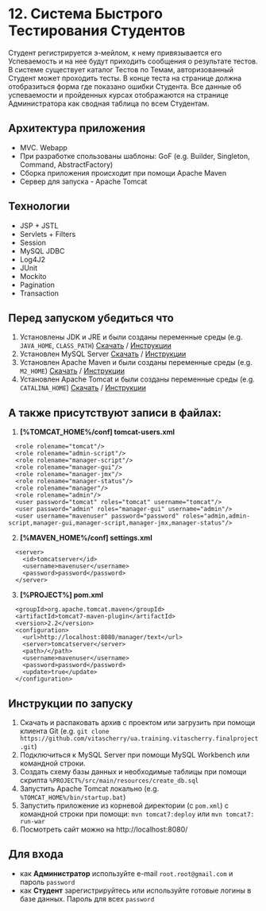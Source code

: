# 12. Система Быстрого Тестирования Студентов
Студент регистрируется э-мейлом, к нему привязывается его Успеваемость
и на нее будут приходить сообщения о результате тестов.
В системе существует каталог Тестов по Темам,
авторизованный Студент может проходить тесты.
В конце теста на странице должна отобразиться форма где показано ошибки Студента.
Все данные об успеваемости и пройденных курсах
отображаются на странице Администратора как сводная таблица по всем Студентам.

## Архитектура приложения
- MVC. Webapp
- При разработке спользованы шаблоны: GoF (e.g. Builder, Singleton, Command, AbstractFactory)
- Сборка приложения происходит при помощи Apache Maven
- Сервер для запуска - Apache Tomcat

## Технологии
- JSP + JSTL
- Servlets + Filters
- Session
- MySQL JDBC
- Log4J2
- JUnit
- Mockito
- Pagination
- Transaction

## Перед запуском убедиться что
1. Установлены JDK и JRE и были созданы переменные среды (e.g. `JAVA_HOME`, `CLASS_PATH`) [Скачать](http://www.oracle.com/technetwork/java/javase/downloads/jdk8-downloads-2133151.html) / [Инструкции](https://docs.oracle.com/javase/8/docs/technotes/guides/install/install_overview.html)
2. Установлен MySQL Server [Скачать](https://dev.mysql.com/downloads/installer/) / [Инструкции](https://dev.mysql.com/doc/refman/5.7/en/installing.html)
3. Установлен Apache Maven и были созданы переменные среды (e.g. `M2_HOME`) [Скачать](https://maven.apache.org/download.cgi) / [Инструкции](https://maven.apache.org/install.html)
4. Установлен Apache Tomcat и были созданы переменные среды (e.g. `CATALINA_HOME`) [Скачать](https://tomcat.apache.org/download-80.cgi) / [Инструкции](https://www.ntu.edu.sg/home/ehchua/programming/howto/Tomcat_HowTo.html)

## А также присутствуют записи в файлах:
1. **[%TOMCAT_HOME%/conf] tomcat-users.xml**
```
  <role rolename="tomcat"/>
  <role rolename="admin-script"/>
  <role rolename="manager-script"/>
  <role rolename="manager-gui"/>
  <role rolename="manager-jmx"/>
  <role rolename="manager-status"/>
  <role rolename="manager"/>
  <role rolename="admin"/>
  <user password="tomcat" roles="tomcat" username="tomcat"/>
  <user password="admin" roles="manager-gui" username="admin"/>
  <user username="mavenuser" password="password" roles="admin,admin-script,manager-gui,manager-script,manager-jmx,manager-status"/>
```
  
2. **[%MAVEN_HOME%/conf] settings.xml**
```
  <server>
	<id>tomcatserver</id>
	<username>mavenuser</username>
	<password>password</password>
  </server>
```

3. **[%PROJECT%] pom.xml**
```
  <groupId>org.apache.tomcat.maven</groupId>
  <artifactId>tomcat7-maven-plugin</artifactId>
  <version>2.2</version>
  <configuration>
	<url>http://localhost:8080/manager/text</url>
	<server>tomcatserver</server>
	<path>/</path>
	<username>mavenuser</username>
	<password>password</password>
	<update>true</update>
  </configuration>
```

## Инструкции по запуску
1. Скачать и распаковать архив с проектом или загрузить при помощи клиента Git
(e.g. `git clone https://github.com/vitascherry/ua.training.vitascherry.finalproject.git`)
2. Подключиться к MySQL Server при помощи MySQL Workbench или командной строки.
3. Создать схему базы данных и необходимые таблицы при помощи скрипта `%PROJECT%/src/main/resources/create_db.sql`
4. Запустить Apache Tomcat локально (e.g. `%TOMCAT_HOME%/bin/startup.bat`)
5. Запустить приложение из корневой директории (с `pom.xml`) с командной строки при помощи: `mvn tomcat7:deploy` или `mvn tomcat7: run-war`
6. Посмотреть сайт можно на http://localhost:8080/

## Для входа
- как **Администратор** используйте e-mail `root.root@gmail.com` и пароль `password`
- как **Студент** зарегистрируйтесь или используйте готовые логины в базе данных. Пароль для всех `password`